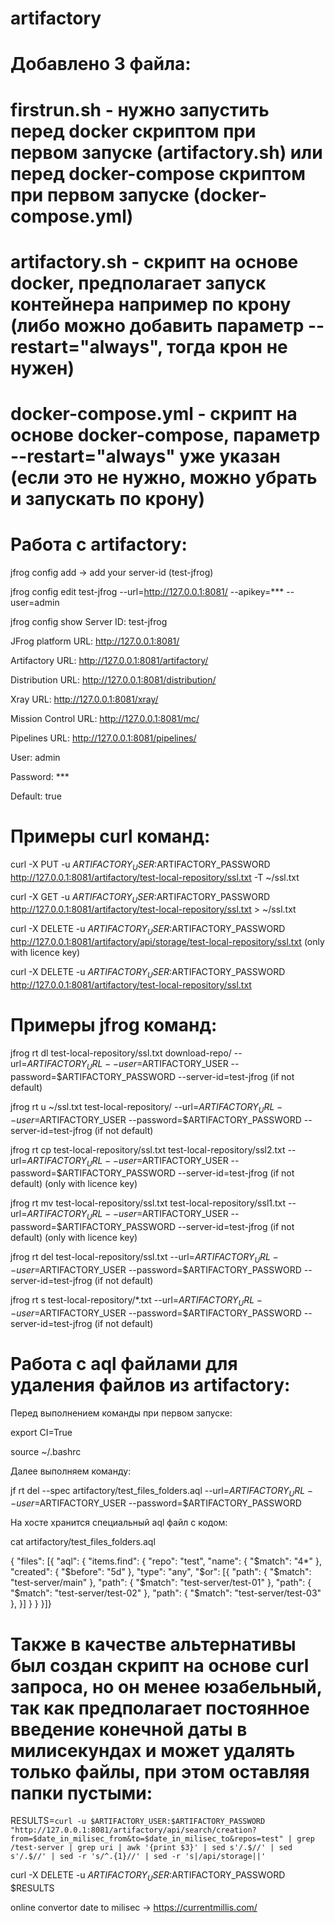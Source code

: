 # artifactory
# Добавлено 3 файла:
# firstrun.sh - нужно запустить перед docker скриптом при первом запуске (artifactory.sh) или перед docker-compose скриптом при первом запуске (docker-compose.yml)
# artifactory.sh - скрипт на основе docker, предполагает запуск контейнера например по крону (либо можно добавить параметр --restart="always", тогда крон не нужен)
# docker-compose.yml - скрипт на основе docker-compose, параметр --restart="always" уже указан (если это не нужно, можно убрать и запускать по крону)
# Работа с artifactory:
jfrog config add -> add your server-id (test-jfrog)

jfrog config edit test-jfrog --url=http://127.0.0.1:8081/ --apikey=*** --user=admin

jfrog config show                                              Server ID:                      test-jfrog

JFrog platform URL:             http://127.0.0.1:8081/

Artifactory URL:                http://127.0.0.1:8081/artifactory/

Distribution URL:               http://127.0.0.1:8081/distribution/

Xray URL:                       http://127.0.0.1:8081/xray/

Mission Control URL:            http://127.0.0.1:8081/mc/

Pipelines URL:                  http://127.0.0.1:8081/pipelines/

User:                           admin

Password:                       ***

Default:                        true

# Примеры curl команд:
curl -X PUT -u $ARTIFACTORY_USER:$ARTIFACTORY_PASSWORD http://127.0.0.1:8081/artifactory/test-local-repository/ssl.txt -T ~/ssl.txt

curl -X GET -u $ARTIFACTORY_USER:$ARTIFACTORY_PASSWORD http://127.0.0.1:8081/artifactory/test-local-repository/ssl.txt > ~/ssl.txt

curl -X DELETE -u $ARTIFACTORY_USER:$ARTIFACTORY_PASSWORD http://127.0.0.1:8081/artifactory/api/storage/test-local-repository/ssl.txt (only with licence key)

curl -X DELETE -u $ARTIFACTORY_USER:$ARTIFACTORY_PASSWORD http://127.0.0.1:8081/artifactory/test-local-repository/ssl.txt

# Примеры jfrog команд:
jfrog rt dl test-local-repository/ssl.txt download-repo/ --url=$ARTIFACTORY_URL --user=$ARTIFACTORY_USER --password=$ARTIFACTORY_PASSWORD --server-id=test-jfrog (if not default)

jfrog rt u ~/ssl.txt test-local-repository/ --url=$ARTIFACTORY_URL --user=$ARTIFACTORY_USER --password=$ARTIFACTORY_PASSWORD --server-id=test-jfrog (if not default)

jfrog rt cp test-local-repository/ssl.txt test-local-repository/ssl2.txt --url=$ARTIFACTORY_URL --user=$ARTIFACTORY_USER --password=$ARTIFACTORY_PASSWORD --server-id=test-jfrog (if not default) (only with licence key)

jfrog rt mv test-local-repository/ssl.txt test-local-repository/ssl1.txt --url=$ARTIFACTORY_URL --user=$ARTIFACTORY_USER --password=$ARTIFACTORY_PASSWORD --server-id=test-jfrog (if not default) (only with licence key)

jfrog rt del test-local-repository/ssl.txt --url=$ARTIFACTORY_URL --user=$ARTIFACTORY_USER --password=$ARTIFACTORY_PASSWORD --server-id=test-jfrog (if not default)

jfrog rt s test-local-repository/*.txt --url=$ARTIFACTORY_URL --user=$ARTIFACTORY_USER --password=$ARTIFACTORY_PASSWORD --server-id=test-jfrog (if not default)

# Работа с aql файлами для удаления файлов из artifactory:
Перед выполнением команды при первом запуске:

export CI=True

source ~/.bashrc

Далее выполняем команду:

jf rt del --spec artifactory/test_files_folders.aql --url=$ARTIFACTORY_URL --user=$ARTIFACTORY_USER --password=$ARTIFACTORY_PASSWORD

На хосте хранится специальный aql файл с кодом:

cat artifactory/test_files_folders.aql

{
"files": [{
    "aql": {
         "items.find": {
             "repo": "test",
             "name": { "$match": "4*" },
             "created": {
                 "$before": "5d"
             },
             "type": "any",
            "$or": [{
    "path": { "$match": "test-server/main" },
    "path": { "$match": "test-server/test-01" },
    "path": { "$match": "test-server/test-02" },
    "path": { "$match": "test-server/test-03" },
       }]
         }
    }
}]}
# Также в качестве альтернативы был создан скрипт на основе curl запроса, но он менее юзабельный, так как предполагает постоянное введение конечной даты в милисекундах и может удалять только файлы, при этом оставляя папки пустыми:

RESULTS=`curl -u $ARTIFACTORY_USER:$ARTIFACTORY_PASSWORD "http://127.0.0.1:8081/artifactory/api/search/creation?from=$date_in_milisec_from&to=$date_in_milisec_to&repos=test" | grep /test-server | grep uri | awk '{print $3}' | sed s'/.$//' | sed s'/.$//' | sed -r 's/^.{1}//' | sed -r 's|/api/storage||'`

curl -X DELETE -u $ARTIFACTORY_USER:$ARTIFACTORY_PASSWORD $RESULTS

online convertor date to milisec -> https://currentmillis.com/
